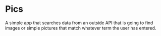 # Pics

A simple app that searches data from an outside API that is going to find images or simple pictures that match whatever term the user has entered.
